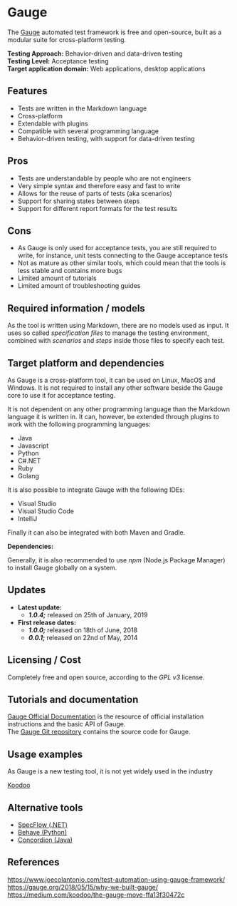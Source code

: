 # Gauge

The [Gauge][gauge] automated test framework is free and open-source, built as a modular suite for cross-platform testing.  

**Testing Approach:** Behavior-driven and data-driven testing  
**Testing Level:** Acceptance testing  
**Target application domain:** Web applications, desktop applications  

## Features

- Tests are written in the Markdown language
- Cross-platform
- Extendable with plugins
- Compatible with several programming language
- Behavior-driven testing, with support for data-driven testing

## Pros

- Tests are understandable by people who are not engineers
- Very simple syntax and therefore easy and fast to write
- Allows for the reuse of parts of tests (aka scenarios)
- Support for sharing states between steps
- Support for different report formats for the test results

## Cons

- As Gauge is only used for acceptance tests, you are still required to write, for instance, unit tests connecting to the Gauge acceptance tests  
- Not as mature as other similar tools, which could mean that the tools is less stable and contains more bugs  
- Limited amount of tutorials
- Limited amount of troubleshooting guides

## Required information / models

As the tool is written using Markdown, there are no models used as input. It uses so called _specification files_ to manage the testing environment, combined with _scenarios_ and _steps_ inside those files to specify each test.

## Target platform and dependencies

As Gauge is a cross-platform tool, it can be used on Linux, MacOS and Windows. It is not required to install any other software beside the Gauge core to use it for acceptance testing.

It is not dependent on any other programming language than the Markdown language it is written in. It can, however, be extended through plugins to work with the following programming languages:
- Java
- Javascript
- Python
- C#\.NET
- Ruby
- Golang

It is also possible to integrate Gauge with the following IDEs:
- Visual Studio
- Visual Studio Code
- IntelliJ

Finally it can also be integrated with both Maven and Gradle.

**Dependencies:**  

Generally, it is also recommended to use _npm_ (Node.js Package Manager) to install Gauge globally on a system.

## Updates

- **Latest update:**  
  - **_1.0.4;_** released on 25th of January, 2019
- **First release dates:**
  - **_1.0.0;_** released on 18th of June, 2018  
  - **_0.0.1;_** released on 22nd of May, 2014

## Licensing / Cost

Completely free and open source, according to the _GPL v3_ license.

## Tutorials and documentation

[Gauge Official Documentation][gaugedocs] is the resource of official installation instructions and the basic API of Gauge.  
The [Gauge Git repository][gaugegit] contains the source code for Gauge.

## Usage examples

As Gauge is a new testing tool, it is not yet widely used in the industry

[Koodoo][koodoo]

## Alternative tools

- [SpecFlow (.NET)][spec]
- [Behave (Python)][behave]
- [Concordion (Java)][condord]

## References

https://www.joecolantonio.com/test-automation-using-gauge-framework/  
https://gauge.org/2018/05/15/why-we-built-gauge/  
https://medium.com/koodoo/the-gauge-move-ffa13f30472c  

[gauge]: https://gauge.org/
[gaugedocs]: https://docs.gauge.org/latest/index.html  
[koodoo]: https://koodoo.io/  
[spec]: https://github.com/techtalk/SpecFlow  
[behave]: https://github.com/behave/behave/  
[condord]: https://github.com/concordion/concordion  
[gaugegit]: https://github.com/getgauge/gauge  
